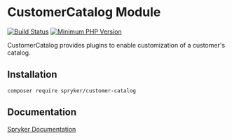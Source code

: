# CustomerCatalog Module
[![Build Status](https://travis-ci.org/spryker/customer-catalog.svg)](https://travis-ci.org/spryker/customer-catalog)
[![Minimum PHP Version](https://img.shields.io/badge/php-%3E%3D%207.2-8892BF.svg)](https://php.net/)

CustomerCatalog provides plugins to enable customization of a customer's catalog.

## Installation

```
composer require spryker/customer-catalog
```

## Documentation

[Spryker Documentation](https://academy.spryker.com/developing_with_spryker/module_guide/modules.html)
